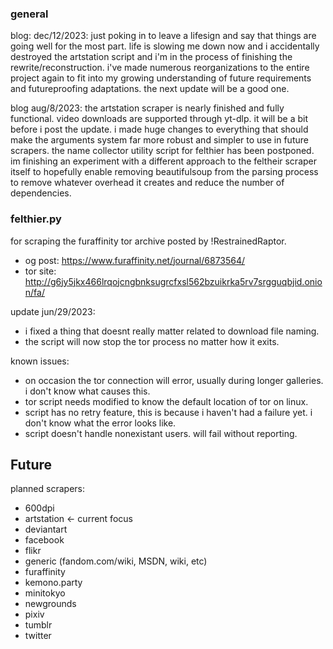 ### general

blog: dec/12/2023:
just poking in to leave a lifesign and say that things are going well for the most part. life is slowing me down now and i accidentally destroyed the artstation script and i'm in the process of finishing the rewrite/reconstruction. i've made numerous reorganizations to the entire project again to fit into my growing understanding of future requirements and futureproofing adaptations. the next update will be a good one.

blog aug/8/2023:
the artstation scraper is nearly finished and fully functional. video downloads are supported through yt-dlp. it will be a bit before i post the update. i made huge changes to everything that should make the arguments system far more robust and simpler to use in future scrapers. the name collector utility script for felthier has been postponed. im finishing an experiment with a different approach to the feltheir scraper itself to hopefully enable removing beautifulsoup from the parsing process to remove whatever overhead it creates and reduce the number of dependencies.

### felthier.py
for scraping the furaffinity tor archive posted by !RestrainedRaptor.

- og post: https://www.furaffinity.net/journal/6873564/
- tor site: http://g6jy5jkx466lrqojcngbnksugrcfxsl562bzuikrka5rv7srgguqbjid.onion/fa/

update jun/29/2023:
- i fixed a thing that doesnt really matter related to download file naming.
- the script will now stop the tor process no matter how it exits.

known issues:
- on occasion the tor connection will error, usually during longer galleries. i don't know what causes this.
- tor script needs modified to know the default location of tor on linux.
- script has no retry feature, this is because i haven't had a failure yet. i don't know what the error looks like.
- script doesn't handle nonexistant users. will fail without reporting.

## Future
planned scrapers:
- 600dpi
- artstation <- current focus
- deviantart
- facebook
- flikr
- generic (fandom.com/wiki, MSDN, wiki, etc)
- furaffinity
- kemono.party
- minitokyo
- newgrounds
- pixiv
- tumblr
- twitter
